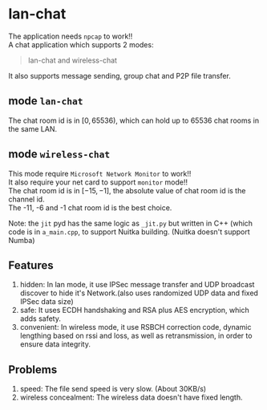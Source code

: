 # lan-chat
The application needs `npcap` to work!!  
A chat application which supports 2 modes:  
> lan-chat and wireless-chat

It also supports message sending, group chat and P2P file transfer.
## mode `lan-chat`
The chat room id is in $[0,65536)$, which can hold up to 65536 chat rooms in the same LAN.
## mode `wireless-chat`
This mode require `Microsoft Network Monitor` to work!!  
It also require your net card to support `monitor` mode!!  
The chat room id is in $[-15,-1]$, the absolute value of chat room id is the channel id.  
The -11, -6 and -1 chat room id is the best choice.

Note: the `jit` pyd has the same logic as `_jit.py` but written in C++ (which code is in `a_main.cpp`, to support Nuitka building. (Nuitka doesn't support Numba)

## Features
 1. hidden: In lan mode, it use IPSec message transfer and UDP broadcast discover to hide it's Network.(also uses randomized UDP data and fixed IPSec data size)
 2. safe: It uses ECDH handshaking and RSA plus AES encryption, which adds safety.
 3. convenient: In wireless mode, it use RSBCH correction code, dynamic lengthing based on rssi and loss, as well as retransmission, in order to ensure data integrity.

## Problems
1. speed: The file send speed is very slow. (About 30KB/s)
2. wireless concealment: The wireless data doesn't have fixed length.
